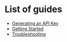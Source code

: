 # List of guides

- [Generating an API Key](./generate-api-key.md)
- [Getting Started](./getting-started.md)
- [Troubleshooting](./troubleshooting.md)
